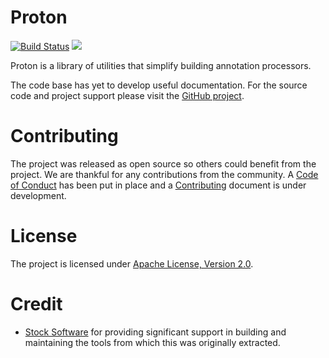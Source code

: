 # Proton

[![Build Status](https://secure.travis-ci.org/realityforge/proton.svg?branch=master)](http://travis-ci.org/realityforge/proton)
[<img src="https://img.shields.io/maven-central/v/org.realityforge.proton/proton-core.svg?label=latest%20release"/>](http://search.maven.org/#search%7Cga%7C1%7Cg%3A%22org.realityforge.proton%22)

Proton is a library of utilities that simplify building annotation processors.

The code base has yet to develop useful documentation. For the source code and project support please visit
the [GitHub project](https://github.com/realityforge/proton).

# Contributing

The project was released as open source so others could benefit from the project. We are thankful for any
contributions from the community. A [Code of Conduct](CODE_OF_CONDUCT.md) has been put in place and
a [Contributing](CONTRIBUTING.md) document is under development.

# License

The project is licensed under [Apache License, Version 2.0](LICENSE).

# Credit

* [Stock Software](http://www.stocksoftware.com.au/) for providing significant support in building and maintaining
  the tools from which this was originally extracted.
